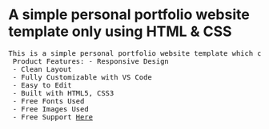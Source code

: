 <h1>A simple personal portfolio website template only using HTML & CSS

</h1>
<pre>This is a simple personal portfolio website template which can be used as a starting point for your own personal portfolio website. The design uses HTML5, CSS3. You will find it easy to customize and build upon.
 Product Features: - Responsive Design
 - Clean Layout
 - Fully Customizable with VS Code
 - Easy to Edit
 - Built with HTML5, CSS3 
 - Free Fonts Used
 - Free Images Used
 - Free Support <a href="https://github.com/arpon050/simple-portfolio-1/issues">Here</a> </pre>
